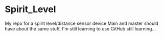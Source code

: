 # Spirit_Level
My repo for a spirit level/distance sensor device
Main and master should have about the same stuff, I'm still learning to use GitHub
still learning...
